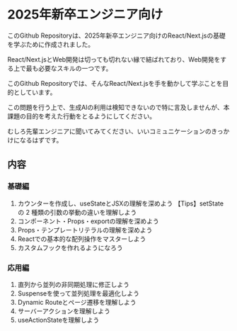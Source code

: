 # 2025年新卒エンジニア向け

このGithub Repositoryは、2025年新卒エンジニア向けのReact/Next.jsの基礎を学ぶために作成されました。

React/Next.jsとWeb開発は切っても切れない縁で結ばれており、Web開発をする上で最も必要なスキルの一つです。

このGithub Repositoryでは、そんなReact/Next.jsを手を動かして学ぶことを目的としています。

この問題を行う上で、生成AIの利用は検知できないので特に言及しませんが、本課題の目的を考えた行動をとるようにしてください。

むしろ先輩エンジニアに聞いてみてください、いいコミュニケーションのきっかけになるはずです。

## 内容

### 基礎編
1. カウンターを作成し、useStateとJSXの理解を深めよう
  【Tips】setState の 2 種類の引数の挙動の違いを理解しよう
2. コンポーネント・Props・exportの理解を深めよう
3. Props・テンプレートリテラルの理解を深めよう
4. Reactでの基本的な配列操作をマスターしよう
5. カスタムフックを作れるようになろう

### 応用編
1. 直列から並列の非同期処理に修正しよう
2. Suspenseを使って並列処理を最適化しよう
3. Dynamic Routeとページ遷移を理解しよう
4. サーバーアクションを理解しよう
5. useActionStateを理解しよう
